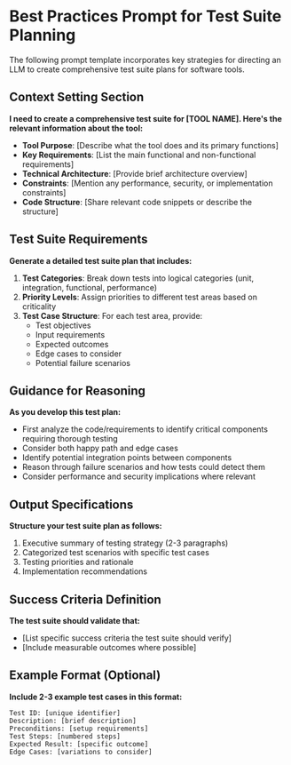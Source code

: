 # Best Practices Prompt for Test Suite Planning

The following prompt template incorporates key strategies for directing an LLM to create comprehensive test suite plans for software tools.

## Context Setting Section

**I need to create a comprehensive test suite for [TOOL NAME]. Here's the relevant information about the tool:**

- **Tool Purpose**: [Describe what the tool does and its primary functions]
- **Key Requirements**: [List the main functional and non-functional requirements]
- **Technical Architecture**: [Provide brief architecture overview]
- **Constraints**: [Mention any performance, security, or implementation constraints]
- **Code Structure**: [Share relevant code snippets or describe the structure]

## Test Suite Requirements

**Generate a detailed test suite plan that includes:**

1. **Test Categories**: Break down tests into logical categories (unit, integration, functional, performance)
2. **Priority Levels**: Assign priorities to different test areas based on criticality
3. **Test Case Structure**: For each test area, provide:
   - Test objectives
   - Input requirements
   - Expected outcomes
   - Edge cases to consider
   - Potential failure scenarios

## Guidance for Reasoning

**As you develop this test plan:**
- First analyze the code/requirements to identify critical components requiring thorough testing
- Consider both happy path and edge cases
- Identify potential integration points between components
- Reason through failure scenarios and how tests could detect them
- Consider performance and security implications where relevant

## Output Specifications

**Structure your test suite plan as follows:**
1. Executive summary of testing strategy (2-3 paragraphs)
2. Categorized test scenarios with specific test cases
3. Testing priorities and rationale
4. Implementation recommendations

## Success Criteria Definition

**The test suite should validate that:**
- [List specific success criteria the test suite should verify]
- [Include measurable outcomes where possible]

## Example Format (Optional)

**Include 2-3 example test cases in this format:**
```
Test ID: [unique identifier]
Description: [brief description]
Preconditions: [setup requirements]
Test Steps: [numbered steps]
Expected Result: [specific outcome]
Edge Cases: [variations to consider]
```
